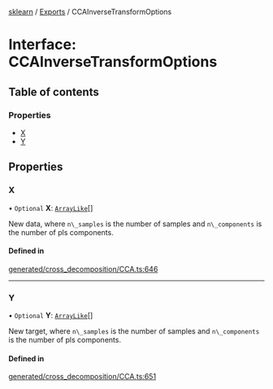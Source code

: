 [sklearn](../readme.md) / [Exports](../modules.md) / CCAInverseTransformOptions

# Interface: CCAInverseTransformOptions

## Table of contents

### Properties

- [X](CCAInverseTransformOptions.md#x)
- [Y](CCAInverseTransformOptions.md#y)

## Properties

### X

• `Optional` **X**: [`ArrayLike`](../modules.md#arraylike)[]

New data, where `n\_samples` is the number of samples and `n\_components` is the number of pls components.

#### Defined in

[generated/cross_decomposition/CCA.ts:646](https://github.com/transitive-bullshit/scikit-learn-ts/blob/367336a/packages/sklearn/src/generated/cross_decomposition/CCA.ts#L646)

___

### Y

• `Optional` **Y**: [`ArrayLike`](../modules.md#arraylike)[]

New target, where `n\_samples` is the number of samples and `n\_components` is the number of pls components.

#### Defined in

[generated/cross_decomposition/CCA.ts:651](https://github.com/transitive-bullshit/scikit-learn-ts/blob/367336a/packages/sklearn/src/generated/cross_decomposition/CCA.ts#L651)
